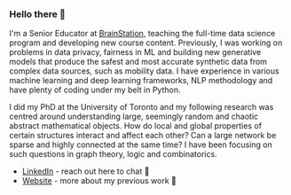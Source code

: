 ### Hello there 👋

<!--
**danieltsoukup/danieltsoukup** is a ✨ _special_ ✨ repository because its `README.md` (this file) appears on your GitHub profile.

Here are some ideas to get you started:

- 🔭 I’m currently working on ...
- 🌱 I’m currently learning ...
- 👯 I’m looking to collaborate on ...
- 🤔 I’m looking for help with ...
- 💬 Ask me about ...
- 📫 How to reach me: ...
- 😄 Pronouns: ...
- ⚡ Fun fact: ...
-->


I'm a Senior Educator at [BrainStation](https://brainstation.io/), teaching the full-time data science program and developing new course content. Previously, I was working on problems in data privacy, fairness in ML and building new generative models that produce the safest and most accurate synthetic data from complex data sources, such as mobility data. I have experience in various machine learning and deep learning frameworks, NLP methodology and have plenty of coding under my belt in Python. 

I did my PhD at the University of Toronto and my following research was centred around understanding large, seemingly random and chaotic abstract mathematical objects. How do local and global properties of certain structures interact and affect each other? Can a large network be sparse and highly connected at the same time? I have been focusing on such questions in graph theory, logic and combinatorics. 

- [LinkedIn](https://www.linkedin.com/in/danieltsoukup/) - reach out here to chat 💬
- [Website](https://danieltsoukup.github.io/) - more about my previous work 🤔